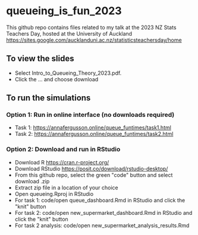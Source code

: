 # queueing_is_fun_2023


This github repo contains files related to my talk at the 2023 NZ Stats Teachers Day, hosted at the University of Auckland <https://sites.google.com/aucklanduni.ac.nz/statisticsteachersday/home>

## To view the slides

* Select Intro_to_Queueing_Theory_2023.pdf.
* Click the ... and choose download 

## To run the simulations

### Option 1: Run in online interface (no downloads required)

* Task 1: <https://annafergusson.online/queue_funtimes/task1.html>
* Task 2: <https://annafergusson.online/queue_funtimes/task2.html>

### Option 2: Download and run in RStudio

* Download R <https://cran.r-project.org/>
* Download RStudio <https://posit.co/download/rstudio-desktop/>
* From this github repo, select the green "code" button and select download .zip
* Extract zip file in a location of your choice
* Open queueing.Rproj in RStudio
* For task 1: code/open queue_dashboard.Rmd in RStudio and click the "knit" button
* For task 2: code/open new_supermarket_dashboard.Rmd in RStudio and click the "knit" button
* For task 2 analysis: code/open new_supermarket_analysis_results.Rmd
  
